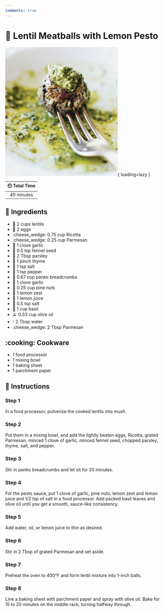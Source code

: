 ```yaml
---
comments: true
---
```

# :lemon: Lentil Meatballs with Lemon Pesto

![Lentil Meatballs with Lemon Pesto](../assets/images/lentil-meatballs-with-lemon-pesto.jpg){ loading=lazy }

| :timer_clock: Total Time |
|:-----------------------: |
| 40 minutes |

## :salt: Ingredients

- :curry: 2 cups lentils
- :egg: 2 eggs
- :cheese_wedge: 0.75 cup Ricotta
- :cheese_wedge: 0.25 cup Parmesan
- :garlic: 1 clove garlic
- :seedling: 0.5 tsp fennel seed
- :herb: 2 Tbsp parsley
- :herb: 1 pinch thyme
- :salt: 1 tsp salt
- :salt: 1 tsp pepper
- :bread: 0.67 cup panko breadcrumbs
- :garlic: 1 clove garlic
- :chestnut: 0.25 cup pine nuts
- :lemon: 1 lemon zest
- :lemon: 1 lemon juice
- :salt: 0.5 tsp salt
- :herb: 1 cup basil
- :olive: 0.33 cup olive oil
- :droplet: 2 Tbsp water
- :cheese_wedge: 2 Tbsp Parmesan

## :cooking: Cookware

- 1 food processor
- 1 mixing bowl
- 1 baking sheet
- 1 parchment paper

## :pencil: Instructions

### Step 1

In a food processor, pulverize the cooked lentils into mush.

### Step 2

Put them in a mixing bowl, and add the lightly beaten eggs, Ricotta, grated Parmesan, minced 1 clove of garlic, minced
fennel seed, chopped parsley, thyme, salt, and pepper.

### Step 3

Stir in panko breadcrumbs and let sit for 20 minutes.

### Step 4

For the pesto sauce, put 1 clove of garlic, pine nuts, lemon zest and lemon juice and 1/2 tsp of salt in a food
processor. Add packed basil leaves and olive oil until you get a smooth, sauce-like consistency.

### Step 5

Add water, oil, or lemon juice to thin as desired.

### Step 6

Stir in 2 Tbsp of grated Parmesan and set aside.

### Step 7

Preheat the oven to 400°F and form lentil mixture into 1-inch balls.

### Step 8

Line a baking sheet with parchment paper and spray with olive oil. Bake for 15 to 20 minutes on the middle rack, turning
halfway through.
